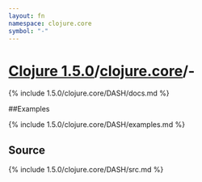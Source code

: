 ```yaml
---
layout: fn
namespace: clojure.core
symbol: "-"
---
```


# [Clojure 1.5.0](../../)/[clojure.core](../)/-

{% include 1.5.0/clojure.core/DASH/docs.md %}

##Examples

{% include 1.5.0/clojure.core/DASH/examples.md %}
## Source
{% include 1.5.0/clojure.core/DASH/src.md %}

